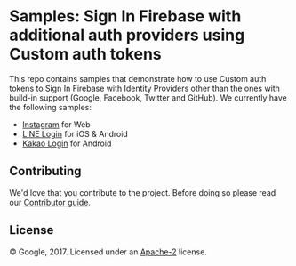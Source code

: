 # Samples: Sign In Firebase with additional auth providers using Custom auth tokens

This repo contains samples that demonstrate how to use Custom auth tokens to Sign In Firebase with Identity Providers other than the ones with build-in support (Google, Facebook, Twitter and GitHub).
We currently have the following samples:

 - [Instagram](instagram) for Web
 - [LINE Login](Line) for iOS & Android
 - [Kakao Login](kakao) for Android


## Contributing

We'd love that you contribute to the project. Before doing so please read our [Contributor guide](CONTRIBUTING.md).


## License

© Google, 2017. Licensed under an [Apache-2](LICENSE) license.
